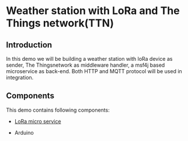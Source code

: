 # Weather station with LoRa and The Things network(TTN)

## Introduction

In this demo we will be building a weather station with loRa device as sender, The Thingsnetwork as middleware handler, a msf4j based microservice as back-end. Both HTTP and MQTT protocol will be used in integration.

## Components
This demo contains following components: 

* [LoRa micro service](src/msf4j/README.md)

* Arduino